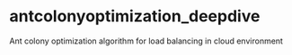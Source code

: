 # antcolonyoptimization_deepdive
Ant colony optimization algorithm for load balancing in cloud environment
